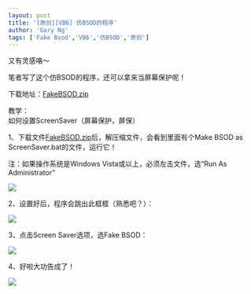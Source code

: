 ```yaml
---
layout: post
title: '[原创][VB6] 仿BSOD的程序'
author: 'Gary Ng'
tags: ['Fake Bsod','VB6','仿BSOD','原创']
---
```


又有灵感咯～  
  
笔者写了这个仿BSOD的程序，还可以拿来当屏幕保护呢！  
  
下载地址：[FakeBSOD.zip](http://dl.dropbox.com/u/43619472/%E6%89%B9%E5%A4%84%E7%90%86/VB6/FakeBSOD/FakeBSOD.zip)  
  
教学：  
如何设置ScreenSaver（屏幕保护，屏保）  
  
1、下载文件[FakeBSOD.zip](http://dl.dropbox.com/u/43619472/%E6%89%B9%E5%A4%84%E7%90%86/VB6/FakeBSOD/FakeBSOD.zip)后，解压缩文件，会看到里面有个Make BSOD as ScreenSaver.bat的文件，运行它！  
  
注：如果操作系统是Windows Vista或以上，必须左击文件，选“Run As Administrator”  


![](http://4.bp.blogspot.com/-SQBJkn1hXHE/TsSZeik4aJI/AAAAAAAAAyw/Vx3w7s9MxJU/s1600/1.bmp)

  


 2、设置好后，程序会跳出此框框（熟悉吧？）：  
  


![](http://4.bp.blogspot.com/-jXktetetbFY/TsSaHOM3shI/AAAAAAAAAy4/j1P7l-HaII4/s400/2011-11-17+13-17-47.jpg)

  
3、点击Screen Saver选项，选Fake BSOD：  


![](http://2.bp.blogspot.com/-Krh3sz0dCJk/TsSaYvmtUCI/AAAAAAAAAzA/rIj54eH8FQM/s400/2011-11-17+13-19-41.jpg)

  
  
4、好啦大功告成了！  
  
  


![](http://2.bp.blogspot.com/-mGjchb7kBpM/TsSay37CO2I/AAAAAAAAAzI/5WNBzO77XCA/s1600/2011-11-17+13-21-31.jpg)

  

